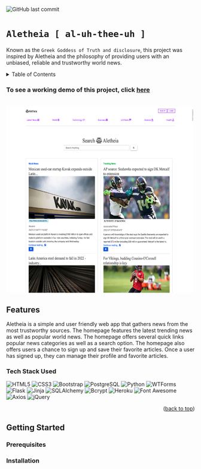![GitHub last commit](https://img.shields.io/github/last-commit/XuXaO415/Capstone_1.2)

<!-- 
# <div align='center'>Aletheia [ al-uh-thee-uh ]</div> -->

<!-- ## <div align="center">The Greek Goddess of Truth</div> -->
# `Aletheia [ al-uh-thee-uh ]`  

Known as the `Greek Goddess of Truth and disclosure`, this project was inspired by Aletheia and the philosophy of providing users with an unbiased, reliable and trustworthy world news.

<!-- 
## <div align='center'>_Your source for trustworthy news._</div> -->


  <!-- TABLE OF CONTENTS -->
<details>
  <summary>Table of Contents</summary>
  <ol>
    <li>
      <a href="#about-the-project">About This Project</a>
      <ul>
        <li><a href="#tech-stack-used">Tech Stack Used</a></li>
      </ul>
    </li>
    <li>
      <a href="#getting-started">Getting Started</a>
      <ul>
        <li><a href="#features">Features</a></li>
        <li><a href="#prerequisites">Prerequisites</a></li>
        <li><a href="#installation">Installation</a></li>
      </ul>
    </li>
  </ol>
</details>


<!--   <p align="center">
       · <a href="https://aletheia-news.herokuapp.com/" target="_blank">View Demo</a> ·
  </p> -->



<!-- ABOUT THE PROJECT -->
<!-- ## About This Project -->

### To see a working demo of this project, click [here](https://aletheia-news.herokuapp.com/)

<br />
<div align="left">
  <a href="https://aletheia-news.herokuapp.com/">
    <img src="img/aletheia.jpeg" alt="screenshot" width="500" height="500">
  </a> 
  </div>

## Features

Aletheia is a simple and user friendly web app that gathers news from the most trustworthy sources.
The homepage features the latest trending news as well as popular world news. The homepage offers several quick links popular news categories as well as a search option. 
The homepage also offers users a chance to sign up and save their favorite articles. Once a user has signed up, they can manage their profile and favorite articles.





### Tech Stack Used

![HTML5](https://img.shields.io/badge/HTML5-E34F26?style=for-the-badge&logo=html5&logoColor=white)
![CSS3](https://img.shields.io/badge/CSS3-1572B6?style=for-the-badge&logo=css3&logoColor=white)
![Bootstrap](https://img.shields.io/badge/Bootstrap-563D7C?style=for-the-badge&logo=bootstrap&logoColor=white)
![PostgreSQL](https://img.shields.io/badge/PostgreSQL-316192?style=for-the-badge&logo=postgresql&logoColor=4169E1)
![Python](https://img.shields.io/badge/Pyhton-186489?style=for-the-badge&logo=python&logoColor=yellow)
![WTForms](https://img.shields.io/badge/WTForms-000000?style=for-the-badge&logo=wtforms&logoColor=white)
![Flask](https://img.shields.io/badge/flask-%23000.svg?style=for-the-badge&logo=flask&logoColor=white)
![Jinja](https://img.shields.io/badge/Jinja-186489?style=for-the-badge&logo=jinja&logoColor=black)
![SQLAlchemy](https://img.shields.io/badge/SQLAlchemy-186489?style=for-the-badge&logo=sqlalchemy&logoColor=white)
![Bcrypt](https://img.shields.io/badge/Bcrypt-186489?style=for-the-badge&logo=bcrypt&logoColor=white)
![Heroku](https://img.shields.io/badge/heroku-186489?style=for-the-badge&logo=heroku&logoColor=purple)
![Font Awesome](https://img.shields.io/badge/fontawesome-186489?style=for-the-badge&logo=fontawesome&logoColor=528DD7)
![Axios](https://img.shields.io/badge/axios-186489?style=for-the-badge&logo=axios&logoColor=purple)
![jQuery](https://img.shields.io/badge/jquery-186489?style=for-the-badge&logo=jquery&logoColor=blue)





<p align="right">(<a href="#top">back to top</a>)</p>



<!-- GETTING STARTED -->



## Getting Started



### Prerequisites



### Installation







<!-- # <div align='center'>Aletheia</div>
## <div align='center'>_Your source for trustworty news._</div>
## <div align='center'> Try app here: https://aletheia-news.herokuapp.com/ </div>




Aletheia is ia user friendly web app that gathers news from the most trustworty sources.
The homepage features the latest trending news as well as popular world news. The homepage offers several quick links popular news categories as well as a search option. The homepage also offers users a chance to sign up and save their favorite articles. Once a user has signed up, they can manage their profile and favorite articles.

This project uses data from:

- [Google News API](https://newsapi.org/)
- [Hoaxy API](https://rapidapi.com/truthy/api/hoaxy/)
## Features

- Simple user interface
- Search option allows user to search any article they like
- Bcrypt hashes user password, authenticates and validates user account
- User can favorite and unfavorite articles of interest
- User can manage their profile


## 🖥️ Technology Stack: 

![HTML5](https://img.shields.io/badge/HTML5-E34F26?style=for-the-badge&logo=html5&logoColor=white)
![CSS3](https://img.shields.io/badge/CSS3-1572B6?style=for-the-badge&logo=css3&logoColor=white)
![Bootstrap](https://img.shields.io/badge/Bootstrap-563D7C?style=for-the-badge&logo=bootstrap&logoColor=white)
![PostgreSQL](https://img.shields.io/badge/PostgreSQL-316192?style=for-the-badge&logo=postgresql&logoColor=white)
![Python](https://img.shields.io/badge/Pyhton-186489?style=for-the-badge&logo=python&logoColor=white)
![WTForms](https://img.shields.io/badge/WTForms-000000?style=for-the-badge&logo=wtforms&logoColor=white)
![Flask](https://img.shields.io/badge/Flask-186489?style=for-the-badge&logo=flask&logoColor=white)
![Jinja](https://img.shields.io/badge/Jinja-186489?style=for-the-badge&logo=jinja&logoColor=white)
![SQLAlchemy](https://img.shields.io/badge/SQLAlchemy-186489?style=for-the-badge&logo=sqlalchemy&logoColor=white)
![Bcrypt](https://img.shields.io/badge/Bcrypt-186489?style=for-the-badge&logo=bcrypt&logoColor=white) -->

